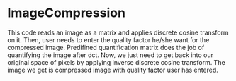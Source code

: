 # ImageCompression

This code reads an image as a matrix and applies discrete cosine transform on it. Then, user needs to enter the quality factor he/she want for the compressed image. Predifined quantification matrix does the job of quantifying the image after dct. Now, we just need to get back into our original space of pixels by applying inverse discrete cosine transform. The image we get is compressed image with quality factor user has entered.
